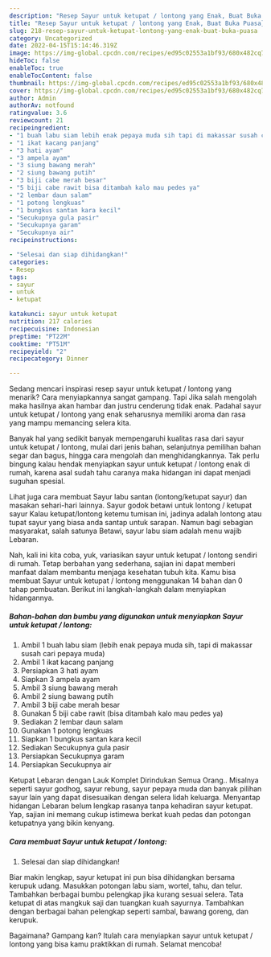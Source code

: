 ```yaml
---
description: "Resep Sayur untuk ketupat / lontong yang Enak, Buat Buka Puasa}"
title: "Resep Sayur untuk ketupat / lontong yang Enak, Buat Buka Puasa}"
slug: 218-resep-sayur-untuk-ketupat-lontong-yang-enak-buat-buka-puasa
category: Uncategorized
date: 2022-04-15T15:14:46.319Z
image: https://img-global.cpcdn.com/recipes/ed95c02553a1bf93/680x482cq70/sayur-untuk-ketupat-lontong-foto-resep-utama.jpg
hideToc: false
enableToc: true
enableTocContent: false
thumbnail: https://img-global.cpcdn.com/recipes/ed95c02553a1bf93/680x482cq70/sayur-untuk-ketupat-lontong-foto-resep-utama.jpg
cover: https://img-global.cpcdn.com/recipes/ed95c02553a1bf93/680x482cq70/sayur-untuk-ketupat-lontong-foto-resep-utama.jpg
author: Admin
authorAv: notfound
ratingvalue: 3.6
reviewcount: 21
recipeingredient:
- "1 buah labu siam lebih enak pepaya muda sih tapi di makassar susah cari pepaya muda"
- "1 ikat kacang panjang"
- "3 hati ayam"
- "3 ampela ayam"
- "3 siung bawang merah"
- "2 siung bawang putih"
- "3 biji cabe merah besar"
- "5 biji cabe rawit bisa ditambah kalo mau pedes ya"
- "2 lembar daun salam"
- "1 potong lengkuas"
- "1 bungkus santan kara kecil"
- "Secukupnya gula pasir"
- "Secukupnya garam"
- "Secukupnya air"
recipeinstructions:

- "Selesai dan siap dihidangkan!"
categories:
- Resep
tags:
- sayur
- untuk
- ketupat

katakunci: sayur untuk ketupat 
nutrition: 217 calories
recipecuisine: Indonesian
preptime: "PT22M"
cooktime: "PT51M"
recipeyield: "2"
recipecategory: Dinner

---
```



Sedang mencari inspirasi resep sayur untuk ketupat / lontong yang menarik? Cara menyiapkannya sangat gampang. Tapi Jika salah mengolah maka hasilnya akan hambar dan justru cenderung tidak enak. Padahal sayur untuk ketupat / lontong yang enak seharusnya memiliki aroma dan rasa yang mampu memancing selera kita.


Banyak hal yang sedikit banyak mempengaruhi kualitas rasa dari sayur untuk ketupat / lontong, mulai dari jenis bahan, selanjutnya pemilihan bahan segar dan bagus, hingga cara mengolah dan menghidangkannya. Tak perlu bingung kalau hendak menyiapkan sayur untuk ketupat / lontong enak di rumah, karena asal sudah tahu caranya maka hidangan ini dapat menjadi suguhan spesial.

Lihat juga cara membuat Sayur labu santan (lontong/ketupat sayur) dan masakan sehari-hari lainnya. Sayur godok betawi untuk lontong / ketupat sayur Kalau ketupat/lontong ketemu tumisan ini, jadinya adalah lontong atau tupat sayur yang biasa anda santap untuk sarapan. Namun bagi sebagian masyarakat, salah satunya Betawi, sayur labu siam adalah menu wajib Lebaran.


Nah, kali ini kita coba, yuk, variasikan sayur untuk ketupat / lontong sendiri di rumah. Tetap berbahan yang sederhana, sajian ini dapat memberi manfaat dalam membantu menjaga kesehatan tubuh kita. Kamu bisa membuat Sayur untuk ketupat / lontong menggunakan 14 bahan dan 0 tahap pembuatan. Berikut ini langkah-langkah dalam menyiapkan hidangannya.

<!--inarticleads1-->

##### Bahan-bahan dan bumbu yang digunakan untuk menyiapkan Sayur untuk ketupat / lontong:

1. Ambil 1 buah labu siam (lebih enak pepaya muda sih, tapi di makassar susah cari pepaya muda)
1. Ambil 1 ikat kacang panjang
1. Persiapkan 3 hati ayam
1. Siapkan 3 ampela ayam
1. Ambil 3 siung bawang merah
1. Ambil 2 siung bawang putih
1. Ambil 3 biji cabe merah besar
1. Gunakan 5 biji cabe rawit (bisa ditambah kalo mau pedes ya)
1. Sediakan 2 lembar daun salam
1. Gunakan 1 potong lengkuas
1. Siapkan 1 bungkus santan kara kecil
1. Sediakan Secukupnya gula pasir
1. Persiapkan Secukupnya garam
1. Persiapkan Secukupnya air


Ketupat Lebaran dengan Lauk Komplet Dirindukan Semua Orang.. Misalnya seperti sayur godhog, sayur rebung, sayur pepaya muda dan banyak pilihan sayur lain yang dapat disesuaikan dengan selera lidah keluarga. Menyantap hidangan Lebaran belum lengkap rasanya tanpa kehadiran sayur ketupat. Yap, sajian ini memang cukup istimewa berkat kuah pedas dan potongan ketupatnya yang bikin kenyang. 

<!--inarticleads2-->

##### Cara membuat Sayur untuk ketupat / lontong:


1. Selesai dan siap dihidangkan!

Biar makin lengkap, sayur ketupat ini pun bisa dihidangkan bersama kerupuk udang. Masukkan potongan labu siam, wortel, tahu, dan telur. Tambahkan berbagai bumbu pelengkap jika kurang sesuai selera. Tata ketupat di atas mangkuk saji dan tuangkan kuah sayurnya. Tambahkan dengan berbagai bahan pelengkap seperti sambal, bawang goreng, dan kerupuk. 

Bagaimana? Gampang kan? Itulah cara menyiapkan sayur untuk ketupat / lontong yang bisa kamu praktikkan di rumah. Selamat mencoba!
